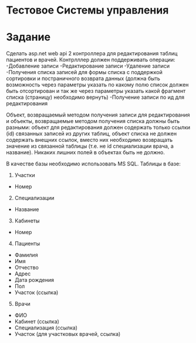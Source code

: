# Тестовое Системы управления
# Задание

Сделать asp.net web api 2 контроллера для редактирования таблиц пациентов и врачей.
Контрлллер должен поддерживать операции:
-Добавление записи
-Редактирование записи
-Удаление записи
-Получения списка записей для формы списка с поддержкой сортировки и постраничного возврата данных (должна быть возможность через параметры указать по какому полю список должен быть отсортирован и так же через параметры указать какой фрагмент списка (страницу) необходимо вернуть)
-Получение записи по ид для редактирования

Объект, возвращаемый методом получения записи для редактирования и объекты, возвращаемые методом получения списка должны быть разными:
объект для редактирования должен содержать только ссылки (id) связанных записей из других таблиц,
объект списка не должен содержать внещних ссылок, вместо них необходимо возвращать значение из связанной таблицы (т.е. не id специализации врача, а название).
Никаких лишних полей в объектах быть не должно.

В качестве базы необходимо использовать MS SQL.
Таблицы в базе:
1. Участки
- Номер
2. Специализации
- Название
3. Кабинеты 
- Номер
4. Пациенты
- Фамилия
- Имя
- Отчество
- Адрес
- Дата рождения
- Пол
- Участок (ссылка)
5. Врачи
- ФИО
- Кабинет (ссылка)
- Специализация (ссылка)
- Участок (для участковых врачей, ссылка)